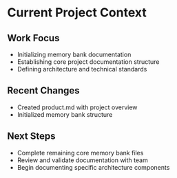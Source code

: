 # Current Project Context

## Work Focus
- Initializing memory bank documentation
- Establishing core project documentation structure
- Defining architecture and technical standards

## Recent Changes
- Created product.md with project overview
- Initialized memory bank structure

## Next Steps
- Complete remaining core memory bank files
- Review and validate documentation with team
- Begin documenting specific architecture components